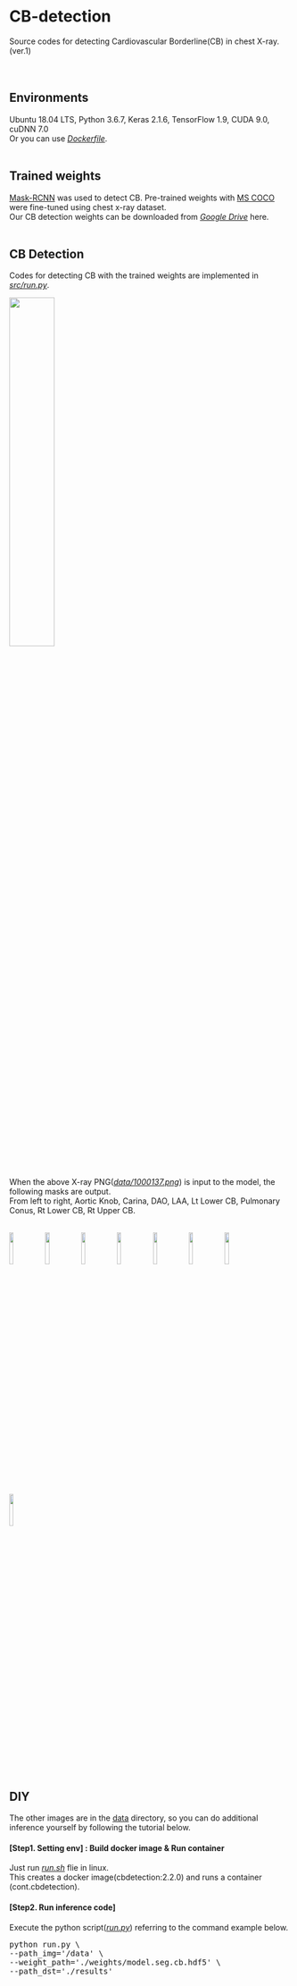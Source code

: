 # CB-detection
Source codes for detecting Cardiovascular Borderline(CB) in chest X-ray. (ver.1)
<br/>
<br/>
<br/>

## Environments
Ubuntu 18.04 LTS, Python 3.6.7, Keras 2.1.6, TensorFlow 1.9, CUDA 9.0, cuDNN 7.0 <br/>
Or you can use [*Dockerfile*](./Dockerfile).
<br/>
<br/>

## Trained weights
[Mask-RCNN](https://arxiv.org/pdf/1703.06870.pdf) was used to detect CB. Pre-trained weights with [MS COCO](https://ttic.uchicago.edu/~mmaire/papers/pdf/coco_eccv2014.pdf) were fine-tuned using chest x-ray dataset. <br/>
Our CB detection weights can be downloaded from [*Google Drive*](https://drive.google.com/drive/folders/1jHI1ftloX7qrztCvMu3g6YZTnEz-gjFM?usp=sharing) here.
<br/>
<br/>

## CB Detection
Codes for detecting CB with the trained weights are implemented in [*src/run.py*](./src/run.py).
<br/>
<p>
<img src="https://user-images.githubusercontent.com/17020746/125767728-68b90a14-ec84-42e7-9f5e-cb28802de6c3.png" width="40%">
</p>

When the above X-ray PNG([*data/1000137.png*](./data/1000137.png)) is input to the model, the following masks are output. <br/>
From left to right, Aortic Knob, Carina, DAO, LAA, Lt Lower CB, Pulmonary Conus, Rt Lower CB, Rt Upper CB.<br/>
<br/>

<p>
<img src="https://user-images.githubusercontent.com/17020746/125766576-8f016720-113d-44c3-96c9-d11f599a3a9f.png" width="12%">  
<img src="https://user-images.githubusercontent.com/17020746/125766667-3e2f89bc-5a97-4643-8ce5-7e8979c406c3.png" width="12%">  
<img src="https://user-images.githubusercontent.com/17020746/125766832-2708e17b-e9c3-4d91-a628-5c65372514f4.png" width="12%">  
<img src="https://user-images.githubusercontent.com/17020746/125766895-d72c5513-91d5-44f3-bd9b-5e25cfeda87d.png" width="12%">  
<img src="https://user-images.githubusercontent.com/17020746/125766961-27df336b-6010-4d3f-a805-68b2fe0c047f.png" width="12%">  
<img src="https://user-images.githubusercontent.com/17020746/125767003-94164ef5-0f56-4855-a683-a9d46c9cd71d.png" width="12%">  
<img src="https://user-images.githubusercontent.com/17020746/125767050-845fe82b-ee4f-48ce-85d6-bb64af61e693.png" width="12%">  
<img src="https://user-images.githubusercontent.com/17020746/125767236-d3d4df10-f654-4950-90a7-8eac88500633.png" width="12%">
</p>

<br/>

## DIY
The other images are in the [data](./data) directory, so you can do additional inference yourself by following the tutorial below.<br/>

#### [Step1. Setting env] : Build docker image & Run container
Just run [*run.sh*](./run.sh) flie in linux.<br/>
This creates a docker image(cbdetection:2.2.0) and runs a container (cont.cbdetection).
<br/>
#### [Step2. Run inference code]
Execute the python script([*run.py*](./src/run.py)) referring to the command example below.
<pre>python run.py \
--path_img='/data' \
--weight_path='./weights/model.seg.cb.hdf5' \
--path_dst='./results'<code>
<br/><br/>


